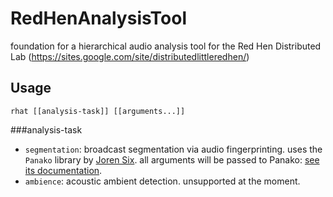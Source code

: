 # RedHenAnalysisTool
foundation for a hierarchical audio analysis tool for the Red Hen Distributed Lab (https://sites.google.com/site/distributedlittleredhen/)

## Usage
`rhat [[analysis-task]] [[arguments...]]`

###analysis-task
* `segmentation`: broadcast segmentation via audio fingerprinting. uses the `Panako` library by [Joren Six](https://github.com/JorenSix). all arguments will be passed to Panako: [see its documentation](http://panako.be/releases/Panako-latest/readme.html).
* `ambience`: acoustic ambient detection. unsupported at the moment.
